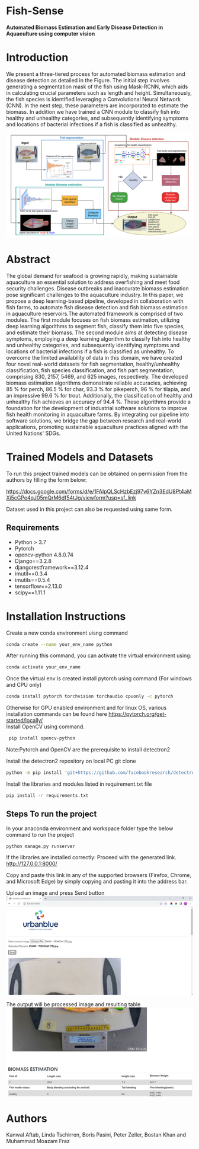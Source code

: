 # Fish-Sense 
**Automated Biomass Estimation and Early Disease Detection in Aquaculture using computer vision**
# Introduction
We present a three-tiered process for automated  biomass estimation and disease detection as detailed in the Figure. The initial step involves generating a segmentation mask of the fish using Mask-RCNN, which aids in calculating crucial parameters such as length and height. Simultaneously, the fish species is identified leveraging a Convolutional Neural Network (CNN). In the next step, these parameters are incorporated to estimate the biomass. In addition we have trained a CNN module to classify fish into healthy and unhealthy categories, and subsequently identifying symptoms and locations of bacterial infections if a fish is classified as unhealthy. 

![Alt ](/Fig/Methodology_diagram.png)

# Abstract

The global demand for seafood is growing rapidly, making sustainable aquaculture an essential solution to address overfishing and meet food security challenges. Disease outbreaks and inaccurate biomass estimation pose significant challenges to the aquaculture industry.
In this paper, we propose a deep learning-based pipeline, developed in collaboration with fish farms, to automate fish disease detection and fish biomass estimation in aquaculture reservoirs.The automated framework is comprised of two modules. The first module focuses on fish biomass estimation, utilizing deep learning algorithms to segment fish, classify them into five species, and estimate their biomass. The second module aims at detecting disease symptoms, employing a deep learning algorithm to classify fish into healthy and unhealthy categories, and subsequently identifying symptoms and locations of bacterial infections if a fish is classified as unhealthy. To overcome the limited availability of data in this domain, we have created four novel real-world datasets for fish segmentation, healthy/unhealthy classification, fish species classification, and fish part segmentation, comprising 830, 2157, 5469, and 625 images, respectively. The developed biomass estimation algorithms demonstrate reliable accuracies, achieving 85 \% for perch, 86.5 \% for char, 93.3 \% for pikeperch, 96 \% for tilapia, and an impressive 99.6 \% for trout. Additionally, the classification of healthy and unhealthy fish achieves an accuracy of 94.4 \%. These algorithms provide a foundation for the development of industrial software solutions to improve fish health monitoring in aquaculture farms. By integrating our pipeline into software solutions, we bridge the gap between research and real-world applications, promoting sustainable aquaculture practices aligned with the United Nations' SDGs.

# Trained Models and Datasets

To run this project trained models can be obtained on permission from the authors by filling the form below:

https://docs.google.com/forms/d/e/1FAIpQLScHzbEzj97v6YZn3EdU8Pt4aMXj5cGPe4qJ05mQrM6df54tJg/viewform?usp=sf_link

Dataset used in this project can also be requested using same form. 

## Requirements
-   Python > 3.7
-   Pytorch
-   opencv-python 4.8.0.74
-   Django==3.2.8
-   djangorestframework==3.12.4
-   imutil==0.3.4
-   imutils==0.5.4
-   tensorflow==2.13.0
-   scipy==1.11.1

# Installation Instructions
Create a new conda environment uisng command 

```bash 
conda create --name your_env_name python
```
After running this command, you can activate the virtual environment using:
```bash 
conda activate your_env_name
```
Once the virtual env is created install pytorch using command (For windows and CPU only)  
```bash 
conda install pytorch torchvision torchaudio cpuonly -c pytorch
```
Otherwise for GPU enabled environment and for linux OS, various installation commands can be found here https://pytorch.org/get-started/locally/ <br />
Install OpenCV using command. 

```bash
 pip install opencv-python 
```
Note:Pytorch and OpenCV are the prerequisite to install detectron2

Install the detectron2 repository on local PC git clone 


```bash
python -m pip install 'git+https://github.com/facebookresearch/detectron2.git'
```

Install the libraries and modules listed in  requirement.txt file  

```bash 
pip install -r requirements.txt
```


## Steps To run the project

In your anaconda environment and workspace folder type the below command to run the project 
```bash
python manage.py runserver
```
If the libraries are installed correctly:
Proceed with the  generated link. http://127.0.0.1:8000/ 

Copy and paste this link in any of the supported browsers (Firefox, Chrome, and Microsoft Edge) by simply copying and pasting it into the address bar.

Upload an image and press Send button 
![Alt](/Fig/Demo_prototype.png)

The output will be processed image and resulting table 
![Alt](/Fig/Demo_prototype2.png)


# Authors 
Kanwal Aftab, Linda Tschirren, Boris Pasini, Peter Zeller, Bostan Khan and Muhammad Moazam Fraz
